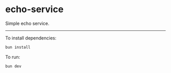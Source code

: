 # echo-service

Simple echo service.

---

To install dependencies:

```bash
bun install
```

To run:

```bash
bun dev
```
